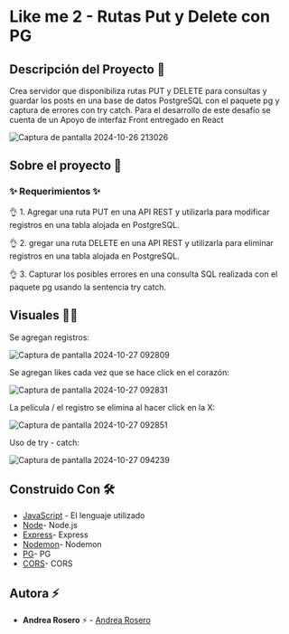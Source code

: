 # Like me 2 - Rutas Put y Delete con PG

## Descripción del Proyecto :scroll:

Crea servidor que disponibiliza rutas PUT y DELETE para consultas y guardar los posts en una base de datos PostgreSQL con el paquete pg y captura de errores con try catch. Para el desarrollo de este desafío se cuenta de un Apoyo de interfaz Front entregado en React

![Captura de pantalla 2024-10-26 213026](https://github.com/user-attachments/assets/64e8a403-3a54-4f65-aaa6-f153d729cf9c)


## Sobre el proyecto 🚀

### ✨ Requerimientos ✨

👌 1. Agregar una ruta PUT en una API REST y utilizarla para modificar registros en una tabla alojada en PostgreSQL.

👌 2. gregar una ruta DELETE en una API REST y utilizarla para eliminar registros en una tabla alojada en PostgreSQL.

👌 3. Capturar los posibles errores en una consulta SQL realizada con el paquete pg usando la sentencia try catch.


## Visuales :mage_woman:

Se agregan registros: 

![Captura de pantalla 2024-10-27 092809](https://github.com/user-attachments/assets/1624db74-7c83-4128-a2a4-a0bddb59f096)

Se agregan likes cada vez que se hace click en el corazón: 

![Captura de pantalla 2024-10-27 092831](https://github.com/user-attachments/assets/3b102933-6efd-4fde-b8a4-60f03456b3c2)

La película / el registro se elimina al hacer click en la X:

![Captura de pantalla 2024-10-27 092851](https://github.com/user-attachments/assets/a3602424-a870-4a48-81ce-16e7dbc25658)

Uso de try - catch:

![Captura de pantalla 2024-10-27 094239](https://github.com/user-attachments/assets/804d0d88-9b0f-41d1-a567-7c78817dcc58)

## Construido Con 🛠️

- [JavaScript](https://developer.mozilla.org/en-US/docs/Web/JavaScript) - El lenguaje utilizado
- [Node](https://nodejs.org/en)- Node.js
- [Express]([https://nodejs.org/en](https://expressjs.com/es/))- Express
- [Nodemon](https://www.npmjs.com/package/nodemon)- Nodemon
- [PG](https://www.npmjs.com/package/pg)- PG
- [CORS](https://developer.mozilla.org/es/docs/Web/HTTP/CORS)- CORS

## Autora ⚡ 

- **Andrea Rosero** ⚡  - [Andrea Rosero](https://github.com/andreaendigital)


